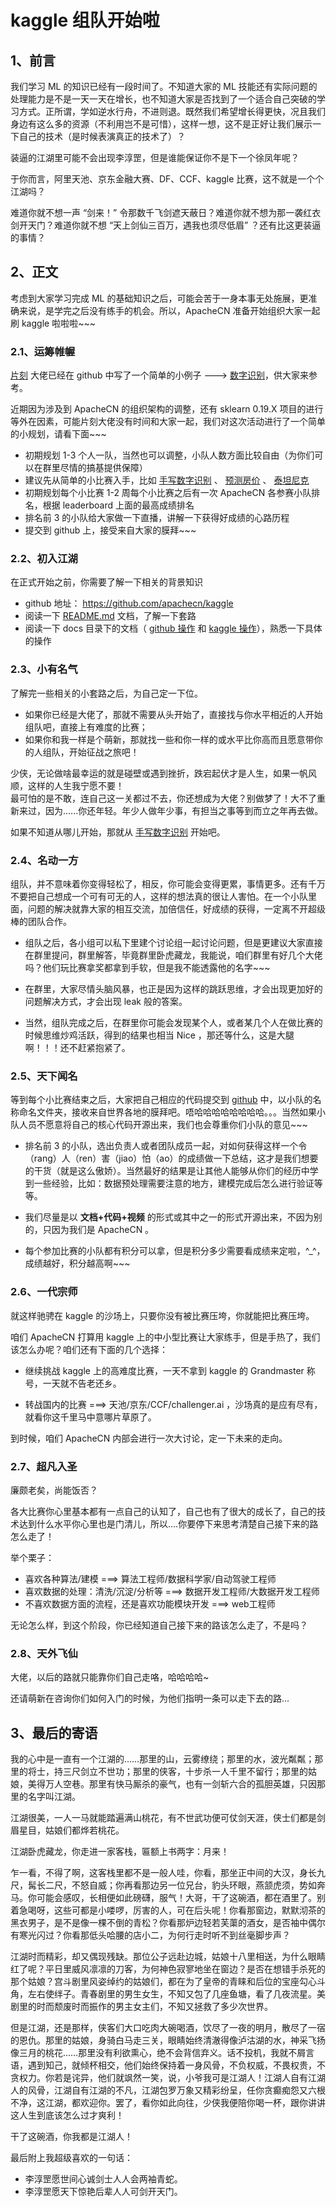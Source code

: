 # kaggle 组队开始啦

## 1、前言

我们学习 ML 的知识已经有一段时间了。不知道大家的 ML 技能还有实际问题的处理能力是不是一天一天在增长，也不知道大家是否找到了一个适合自己突破的学习方式。正所谓，学如逆水行舟，不进则退。既然我们希望增长得更快，况且我们身边有这么多的资源（不利用岂不是可惜），这样一想，这不是正好让我们展示一下自己的技术（是时候表演真正的技术了）？

装逼的江湖里可能不会出现李淳罡，但是谁能保证你不是下一个徐凤年呢？

于你而言，阿里天池、京东金融大赛、DF、CCF、kaggle 比赛，这不就是一个个江湖吗？

难道你就不想一声 “剑来！” 令那数千飞剑遮天蔽日？难道你就不想为那一袭红衣剑开天门？难道你就不想 “天上剑仙三百万，遇我也须尽低眉” ？还有比这更装逼的事情？

## 2、正文

考虑到大家学习完成 ML 的基础知识之后，可能会苦于一身本事无处施展，更准确来说，是学完之后没有练手的机会。所以，ApacheCN 准备开始组织大家一起刷 kaggle 啦啦啦~~~

### 2.1、运筹帷幄

[片刻](https://github.com/jiangzhonglian) 大佬已经在 github 中写了一个简单的小例子 ---> [数字识别](https://github.com/apachecn/kaggle/blob/master/competitions/getting-started/digit-recognizer.md)，供大家来参考。

近期因为涉及到 ApacheCN 的组织架构的调整，还有 sklearn 0.19.X 项目的进行等外在因素，可能片刻大佬没有时间和大家一起，我们对这次活动进行了一个简单的小规划，请看下面~~~

* 初期规划 1-3 个人一队，当然也可以调整，小队人数方面比较自由（为你们可以在群里尽情的搞基提供保障）
* 建议先从简单的小比赛入手，比如 [手写数字识别](https://www.kaggle.com/c/digit-recognizer) 、 [预测房价](https://www.kaggle.com/c/house-prices-advanced-regression-techniques) 、 [泰坦尼克](https://www.kaggle.com/c/titanic)
* 初期规划每个小比赛 1-2 周每个小比赛之后有一次 ApacheCN 各参赛小队排名，根据 leaderboard 上面的最高成绩排名
* 排名前 3 的小队给大家做一下直播，讲解一下获得好成绩的心路历程
* 提交到 github 上，接受来自大家的膜拜~~~

### 2.2、初入江湖

在正式开始之前，你需要了解一下相关的背景知识

* github 地址： https://github.com/apachecn/kaggle
* 阅读一下 [README.md](https://github.com/apachecn/kaggle) 文档，了解一下套路
* 阅读一下 docs 目录下的文档（ [github 操作](https://github.com/apachecn/kaggle/blob/master/docs/github-quickstart.md) 和 [kaggle 操作](https://github.com/apachecn/kaggle/blob/master/docs/kaggle-quickstart.md)），熟悉一下具体的操作

### 2.3、小有名气

了解完一些相关的小套路之后，为自己定一下位。

* 如果你已经是大佬了，那就不需要从头开始了，直接找与你水平相近的人开始组队吧，直接上有难度的比赛；
* 如果你和我一样是个萌新，那就找一些和你一样的或水平比你高而且愿意带你的人组队，开始征战之旅吧！

少侠，无论做啥最幸运的就是碰壁或遇到挫折，跌宕起伏才是人生，如果一帆风顺，这样的人生我宁愿不要！  
最可怕的是不敢，连自己这一关都过不去，你还想成为大佬？别做梦了！大不了重新来过，因为......你还年轻。年少人做年少事，有担当之事等到而立之年再去做。

如果不知道从哪儿开始，那就从 [手写数字识别](https://www.kaggle.com/c/digit-recognizer) 开始吧。

### 2.4、名动一方

组队，并不意味着你变得轻松了，相反，你可能会变得更累，事情更多。还有千万不要把自己想成一个可有可无的人，这样的想法真的很让人害怕。在一个小队里面，问题的解决就靠大家的相互交流，加倍信任，好成绩的获得，一定离不开超级棒的团队合作。

* 组队之后，各小组可以私下里建个讨论组一起讨论问题，但是更建议大家直接在群里提问，群里解答，毕竟群里卧虎藏龙，我能说，咱们群里有好几个大佬吗？他们玩比赛拿奖都拿到手软，但是我不能透露他的名字~~~

* 在群里，大家尽情头脑风暴，也正是因为这样的跳跃思维，才会出现更加好的问题解决方式，才会出现 leak 般的答案。

* 当然，组队完成之后，在群里你可能会发现某个人，或者某几个人在做比赛的时候思维炒鸡活跃，得到的结果也相当 Nice ，那还等什么，这是大腿啊！！！还不赶紧抱紧了。

### 2.5、天下闻名

等到每个小比赛结束之后，大家把自己相应的代码提交到 [github](https://github.com/apachecn/kaggle) 中，以小队的名称命名文件夹，接收来自世界各地的膜拜吧。唔哈哈哈哈哈哈哈哈。。。当然如果小队人员不愿意将自己的核心代码开源出来，我们也会尊重你们小队的意见~~~

* 排名前 3 的小队，选出负责人或者团队成员一起，对如何获得这样一个令（rang）人（ren）害（jiao）怕（ao）的成绩做一下总结，这才是我们想要的干货（就是这么傲娇）。当然最好的结果是让其他人能够从你们的经历中学到一些经验，比如：数据预处理需要注意的地方，建模完成后怎么进行验证等等。

* 我们尽量是以 **文档+代码+视频** 的形式或其中之一的形式开源出来，不因为别的，只因为我们是 ApacheCN 。

* 每个参加比赛的小队都有积分可以拿，但是积分多少需要看成绩来定啦，^_^，成绩越好，积分越高啊~~~

### 2.6、一代宗师

就这样驰骋在 kaggle 的沙场上，只要你没有被比赛压垮，你就能把比赛压垮。

咱们 ApacheCN 打算用 kaggle 上的中小型比赛让大家练手，但是手热了，我们该怎么办呢？咱们还有下面的几个选择：

* 继续挑战 kaggle 上的高难度比赛，一天不拿到 kaggle 的 Grandmaster 称号，一天就不告老还乡。

* 转战国内的比赛 ===> 天池/京东/CCF/challenger.ai ，沙场真的是应有尽有，就看你这千里马中意哪片草原了。

到时候，咱们 ApacheCN 内部会进行一次大讨论，定一下未来的走向。

### 2.7、超凡入圣

廉颇老矣，尚能饭否？

各大比赛你心里基本都有一点自己的认知了，自己也有了很大的成长了，自己的技术达到什么水平你心里也是门清儿，所以....你要停下来思考清楚自己接下来的路怎么走了！

举个栗子：

* 喜欢各种算法/建模 ===> 算法工程师/数据科学家/自动驾驶工程师
* 喜欢数据的处理：清洗/沉淀/分析等  ===> 数据开发工程师/大数据开发工程师
* 不喜欢数据方面的流程，还是喜欢功能模块开发 ===> web工程师

无论怎么样，到这个阶段，你已经知道自己接下来的路该怎么走了，不是吗？

### 2.8、天外飞仙

大佬，以后的路就只能靠你们自己走咯，哈哈哈哈~

还请萌新在咨询你们如何入门的时候，为他们指明一条可以走下去的路...

## 3、最后的寄语

我的心中是一直有一个江湖的……那里的山，云雾缭绕；那里的水，波光粼粼；那里的将士，持三尺剑立不世功；那里的侠客，十步杀一人千里不留行；那里的姑娘，美得万人空巷。那里有快马厮杀的豪气，也有一剑斩六合的孤胆英雄，只因那里的名字叫江湖。

江湖很美，一人一马就能踏遍满山桃花，有不世武功便可仗剑天涯，侠士们都是剑眉星目，姑娘们都烨若桃花。

江湖卧虎藏龙，你走进一家客栈，匾额上书两字：月来！

乍一看，不得了啊，这客栈里都不是一般人哇，你看，那坐正中间的大汉，身长九尺，髯长二尺，不怒自威；你再看那边另一位兄台，豹头环眼，燕颔虎须，势如奔马。你可能会感叹，长相便如此磅礴，服气！大哥，干了这碗酒，都在酒里了。别着急喝呀，这些可都是小喽啰，厉害的人，可在后头呢！你看那窗边，默默沏茶的黑衣男子，是不是像一棵不倒的青松？你看那炉边轻若芙蕖的酒女，是否袖中偶尔有寒光闪过？你看那低头哈腰的店小二，为何行走时听不到丝毫脚步声？

江湖时而精彩，却又偶现残缺。那位公子远赴边城，姑娘十八里相送，为什么眼睛红了呢？平日里威风凛凛的刀客，为何神色寂寥地坐在窗边？是否在想错手杀死的那个姑娘？宫斗剧里风姿绰约的姑娘们，都在为了皇帝的青睐和后位的宝座勾心斗角，左右使绊子。青春剧里的男生女生，不知又包了几座鱼塘，看了几夜流星。美剧里的时而颓废时而振作的男主女主们，不知又拯救了多少次世界。

但是江湖，还是那样，侠客们大口吃肉大碗喝酒，饮尽了一夜的明月，散尽了一宿的恩仇。那里的姑娘，身骑白马走三关，眼睛始终清澈得像泸沽湖的水，神采飞扬像三月的桃花……那里没有利欲熏心，绝不会背信弃义。话不投机，我就不屑言语，遇到知己，就倾杯相交，他们始终保持着一身风骨，不负权威，不畏权贵，不贪权力。你若是诧异，他们就飒然一笑，说，小爷我可是江湖人！江湖人自有江湖人的风骨，江湖自有江湖的不凡，江湖包罗万象又精彩纷呈，任你贪癫痴怨又六根不净，这江湖，都欢迎你。罢了，看你如此向往，少侠我便陪你喝一杯，跟你讲讲这人生到底该怎么过才爽利！

干了这碗酒，你我都是江湖人！

最后附上我超级喜欢的一句话：

* 李淳罡愿世间心诚剑士人人会两袖青蛇。 
* 李淳罡愿天下惊艳后辈人人可剑开天门。
